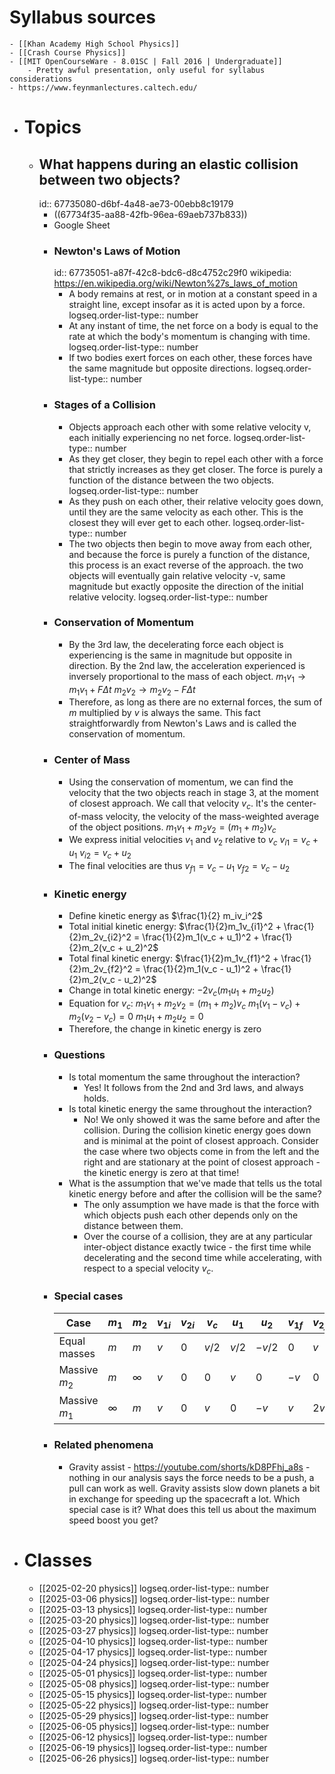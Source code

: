 # Syllabus sources
	- [[Khan Academy High School Physics]]
	- [[Crash Course Physics]]
	- [[MIT OpenCourseWare - 8.01SC | Fall 2016 | Undergraduate]]
		- Pretty awful presentation, only useful for syllabus considerations
	- https://www.feynmanlectures.caltech.edu/
- # Topics
	- ## What happens during an elastic collision between two objects?
	  id:: 67735080-d6bf-4a48-ae73-00ebb8c19179
		- ((67734f35-aa88-42fb-96ea-69aeb737b833))
		- Google Sheet
		- ### Newton's Laws of Motion
		  id:: 67735051-a87f-42c8-bdc6-d8c4752c29f0
		  wikipedia: https://en.wikipedia.org/wiki/Newton%27s_laws_of_motion
			- A body remains at rest, or in motion at a constant speed in a straight line, except insofar as it is acted upon by a force.
			  logseq.order-list-type:: number
			- At any instant of time, the net force on a body is equal to the rate at which the body's momentum is changing with time.
			  logseq.order-list-type:: number
			- If two bodies exert forces on each other, these forces have the same magnitude but opposite directions.
			  logseq.order-list-type:: number
		- ### Stages of a Collision
			- Objects approach each other with some relative velocity v, each initially experiencing no net force.
			  logseq.order-list-type:: number
			- As they get closer, they begin to repel each other with a force that strictly increases as they get closer. The force is purely a function of the distance between the two objects.
			  logseq.order-list-type:: number
			- As they push on each other, their relative velocity goes down, until they are the same velocity as each other. This is the closest they will ever get to each other.
			  logseq.order-list-type:: number
			- The two objects then begin to move away from each other, and because the force is purely a function of the distance, this process is an exact reverse of the approach. the two objects will eventually gain relative velocity -v, same magnitude but exactly opposite the direction of the initial relative velocity.
			  logseq.order-list-type:: number
		- ### Conservation of Momentum
			- By the 3rd law, the decelerating force each object is experiencing is the same in magnitude but opposite in direction.
			  By the 2nd law, the acceleration experienced is inversely proportional to the mass of each object. 
			  $m_1v_1 \rightarrow m_1v_1 + F \Delta t$
			  $m_2v_2 \rightarrow m_2v_2 - F \Delta t$
			- Therefore, as long as there are no external forces, the sum of $m$ multiplied by $v$ is always the same. This fact straightforwardly from Newton's Laws and is called the conservation of momentum.
		- ### Center of Mass
			- Using the conservation of momentum, we can find the velocity that the two objects reach in stage 3, at the moment of closest approach. We call that velocity $v_c$. It's the center-of-mass velocity, the velocity of the mass-weighted average of the object positions.
			  $m_1v_1 + m_2v_2 = (m_1 + m_2)v_c$
			- We express initial velocities $v_1$ and $v_2$ relative to $v_c$
			  $v_{i1} = v_c + u_1$
			  $v_{i2} = v_c + u_2$
			- The final velocities are thus
			  $v_{f1} = v_c - u_1$
			  $v_{f2} = v_c - u_2$
		- ### Kinetic energy
			- Define kinetic energy as $\frac{1}{2} m_iv_i^2$
			- Total initial kinetic energy:
			  $\frac{1}{2}m_1v_{i1}^2 + \frac{1}{2}m_2v_{i2}^2 = \frac{1}{2}m_1(v_c + u_1)^2 + \frac{1}{2}m_2(v_c + u_2)^2$
			- Total final kinetic energy:
			  $\frac{1}{2}m_1v_{f1}^2 + \frac{1}{2}m_2v_{f2}^2 = \frac{1}{2}m_1(v_c - u_1)^2 + \frac{1}{2}m_2(v_c - u_2)^2$
			- Change in total kinetic energy:
			  $-2v_c(m_1 u_1 + m_2 u_2)$
			- Equation for $v_c$:
			  $m_1v_1 + m_2v_2 = (m_1 + m_2)v_c$
			  $m_1(v_1 - v_c) + m_2(v_2 - v_c) = 0$
			  $m_1u_1 + m_2u_2 = 0$
			- Therefore, the change in kinetic energy is zero
		- ### Questions
			- Is total momentum the same throughout the interaction?
				- Yes! It follows from the 2nd and 3rd laws, and always holds.
			- Is total kinetic energy the same throughout the interaction?
				- No! We only showed it was the same before and after the collision. During the collision kinetic energy goes down and is minimal at the point of closest approach. Consider the case where two objects come in from the left and the right and are stationary at the point of closest approach - the kinetic energy is zero at that time!
			- What is the assumption that we've made that tells us the total kinetic energy before and after the collision will be the same?
				- The only assumption we have made is that the force with which objects push each other depends only on the distance between them.
				- Over the course of a collision, they are at any particular inter-object distance exactly twice - the first time while decelerating and the second time while accelerating, with respect to a special velocity $v_c$.
		- ### Special cases
		  | Case | $m_1$ | $m_2$ | $v_{1i}$ | $v_{2i}$ | $v_c$ | $u_1$ | $u_2$ | $v_{1f}$ | $v_{2f}$ |
		  |------|-------|-------|-----------|-----------|--------|--------|--------|-----------|-----------|
		  | Equal masses | $m$ | $m$ | $v$ | $0$ | $v/2$ | $v/2$ | $-v/2$ | $0$ | $v$ |
		  | Massive $m_2$ | $m$ | $\infty$ | $v$ | $0$ | $0$ | $v$ | $0$ | $-v$ | $0$ |
		  | Massive $m_1$ | $\infty$ | $m$ | $v$ | $0$ | $v$ | $0$ | $-v$ | $v$ | $2v$ |
		- ### Related phenomena
			- Gravity assist - https://youtube.com/shorts/kD8PFhj_a8s - nothing in our analysis says the force needs to be a push, a pull can work as well. Gravity assists slow down planets a bit in exchange for speeding up the spacecraft a lot. Which special case is it? What does this tell us about the maximum speed boost you get?
- # Classes
	- [[2025-02-20 physics]]
	  logseq.order-list-type:: number
	- [[2025-03-06 physics]]
	  logseq.order-list-type:: number
	- [[2025-03-13 physics]]
	  logseq.order-list-type:: number
	- [[2025-03-20 physics]]
	  logseq.order-list-type:: number
	- [[2025-03-27 physics]]
	  logseq.order-list-type:: number
	- [[2025-04-10 physics]]
	  logseq.order-list-type:: number
	- [[2025-04-17 physics]]
	  logseq.order-list-type:: number
	- [[2025-04-24 physics]]
	  logseq.order-list-type:: number
	- [[2025-05-01 physics]]
	  logseq.order-list-type:: number
	- [[2025-05-08 physics]]
	  logseq.order-list-type:: number
	- [[2025-05-15 physics]]
	  logseq.order-list-type:: number
	- [[2025-05-22 physics]]
	  logseq.order-list-type:: number
	- [[2025-05-29 physics]]
	  logseq.order-list-type:: number
	- [[2025-06-05 physics]]
	  logseq.order-list-type:: number
	- [[2025-06-12 physics]]
	  logseq.order-list-type:: number
	- [[2025-06-19 physics]]
	  logseq.order-list-type:: number
	- [[2025-06-26 physics]]
	  logseq.order-list-type:: number